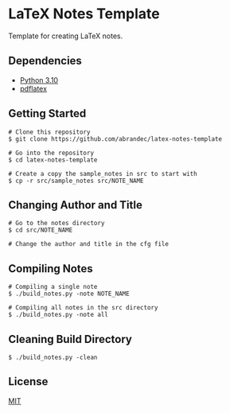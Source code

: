 # LaTeX Notes Template

Template for creating LaTeX notes.

## Dependencies
- [Python 3.10](https://www.python.org/downloads/release/python-3100/)
- [pdflatex](https://pypi.org/project/pdflatex/)

## Getting Started
```
# Clone this repository
$ git clone https://github.com/abrandec/latex-notes-template

# Go into the repository
$ cd latex-notes-template

# Create a copy the sample_notes in src to start with
$ cp -r src/sample_notes src/NOTE_NAME
```

## Changing Author and Title
```
# Go to the notes directory
$ cd src/NOTE_NAME

# Change the author and title in the cfg file
```

## Compiling Notes
```
# Compiling a single note
$ ./build_notes.py -note NOTE_NAME

# Compiling all notes in the src directory
$ ./build_notes.py -note all
```

## Cleaning Build Directory
```
$ ./build_notes.py -clean
```

## License
[MIT](https://github.com/abrandec/latex-notes-template/blob/main/MIT-LICENSE.txt)
